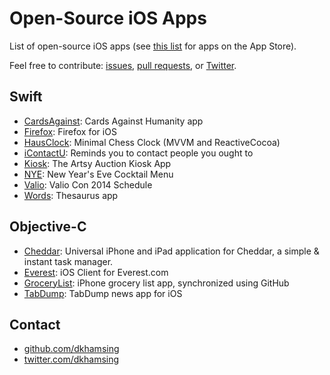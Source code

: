 # Open-Source iOS Apps

List of open-source iOS apps (see [this list](README.md) for apps on the App Store).

Feel free to contribute: [issues](https://github.com/dkhamsing/open-source-ios-apps/issues), [pull requests](https://github.com/dkhamsing/open-source-ios-apps/pulls), or [Twitter](https://twitter.com/dkhamsing).

## Swift
- [CardsAgainst](https://github.com/jpsim/CardsAgainst): Cards Against Humanity app
- [Firefox](https://github.com/mozilla/firefox-ios): Firefox for iOS
- [HausClock](https://github.com/nottombrown/HausClock): Minimal Chess Clock (MVVM and ReactiveCocoa)
- [iContactU](https://github.com/rizal72/iContactU): Reminds you to contact people you ought to
- [Kiosk](https://github.com/artsy/eidolon): The Artsy Auction Kiosk App
- [NYE](https://github.com/soffes/nye): New Year's Eve Cocktail Menu
- [Valio](https://github.com/soffes/valio): Valio Con 2014 Schedule
- [Words](https://github.com/soffes/words): Thesaurus app 

## Objective-C
- [Cheddar](https://github.com/nothingmagical/cheddar-ios): Universal iPhone and iPad application for Cheddar, a simple & instant task manager.
- [Everest](https://github.com/EverestOpenSource/Everest-iOS): iOS Client for Everest.com
- [GroceryList](https://github.com/jspahrsummers/GroceryList): iPhone grocery list app, synchronized using GitHub
- [TabDump](https://github.com/dkhamsing/TabDump): TabDump news app for iOS

## Contact
- [github.com/dkhamsing](https://github.com/dkhamsing)
- [twitter.com/dkhamsing](https://twitter.com/dkhamsing)
